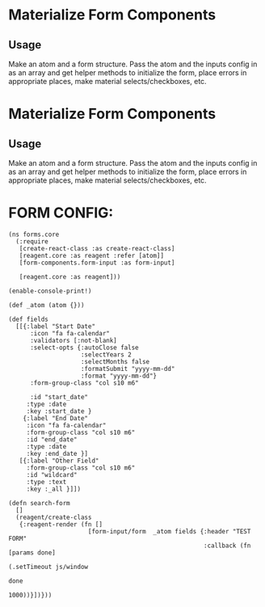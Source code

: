 # Materialize Form Components


## Usage

Make an atom and a form structure. Pass the atom and the inputs config in as an array and get helper methods to initialize the form, place errors in appropriate places, make material selects/checkboxes, etc. 
# Materialize Form Components


## Usage

Make an atom and a form structure. Pass the atom and the inputs config in as an array and get helper methods to initialize the form, place errors in appropriate places, make material selects/checkboxes, etc. 

# FORM CONFIG:

```
(ns forms.core
  (:require
   [create-react-class :as create-react-class]
   [reagent.core :as reagent :refer [atom]]
   [form-components.form-input :as form-input]

   [reagent.core :as reagent]))

(enable-console-print!)

(def _atom (atom {}))

(def fields
  [[{:label "Start Date"
      :icon "fa fa-calendar"
      :validators [:not-blank]
      :select-opts {:autoClose false
                    :selectYears 2
                    :selectMonths false
                    :formatSubmit "yyyy-mm-dd"
                    :format "yyyy-mm-dd"}
      :form-group-class "col s10 m6"

      :id "start_date"
     :type :date
     :key :start_date }
    {:label "End Date"
     :icon "fa fa-calendar"
     :form-group-class "col s10 m6"
     :id "end_date"
     :type :date
     :key :end_date }]
   [{:label "Other Field"
     :form-group-class "col s10 m6"
     :id "wildcard"
     :type :text
     :key :_all }]])

(defn search-form
  []
  (reagent/create-class
   {:reagent-render (fn []
                      [form-input/form  _atom fields {:header "TEST FORM"
                                                      :callback (fn [params done]
                                                                  (.setTimeout js/window
                                                                               done
                                                                               1000))}])}))


```
